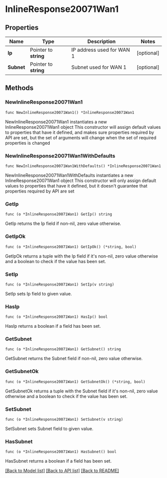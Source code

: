 # InlineResponse20071Wan1

## Properties

Name | Type | Description | Notes
------------ | ------------- | ------------- | -------------
**Ip** | Pointer to **string** | IP address used for WAN 1 | [optional] 
**Subnet** | Pointer to **string** | Subnet used for WAN 1 | [optional] 

## Methods

### NewInlineResponse20071Wan1

`func NewInlineResponse20071Wan1() *InlineResponse20071Wan1`

NewInlineResponse20071Wan1 instantiates a new InlineResponse20071Wan1 object
This constructor will assign default values to properties that have it defined,
and makes sure properties required by API are set, but the set of arguments
will change when the set of required properties is changed

### NewInlineResponse20071Wan1WithDefaults

`func NewInlineResponse20071Wan1WithDefaults() *InlineResponse20071Wan1`

NewInlineResponse20071Wan1WithDefaults instantiates a new InlineResponse20071Wan1 object
This constructor will only assign default values to properties that have it defined,
but it doesn't guarantee that properties required by API are set

### GetIp

`func (o *InlineResponse20071Wan1) GetIp() string`

GetIp returns the Ip field if non-nil, zero value otherwise.

### GetIpOk

`func (o *InlineResponse20071Wan1) GetIpOk() (*string, bool)`

GetIpOk returns a tuple with the Ip field if it's non-nil, zero value otherwise
and a boolean to check if the value has been set.

### SetIp

`func (o *InlineResponse20071Wan1) SetIp(v string)`

SetIp sets Ip field to given value.

### HasIp

`func (o *InlineResponse20071Wan1) HasIp() bool`

HasIp returns a boolean if a field has been set.

### GetSubnet

`func (o *InlineResponse20071Wan1) GetSubnet() string`

GetSubnet returns the Subnet field if non-nil, zero value otherwise.

### GetSubnetOk

`func (o *InlineResponse20071Wan1) GetSubnetOk() (*string, bool)`

GetSubnetOk returns a tuple with the Subnet field if it's non-nil, zero value otherwise
and a boolean to check if the value has been set.

### SetSubnet

`func (o *InlineResponse20071Wan1) SetSubnet(v string)`

SetSubnet sets Subnet field to given value.

### HasSubnet

`func (o *InlineResponse20071Wan1) HasSubnet() bool`

HasSubnet returns a boolean if a field has been set.


[[Back to Model list]](../README.md#documentation-for-models) [[Back to API list]](../README.md#documentation-for-api-endpoints) [[Back to README]](../README.md)


